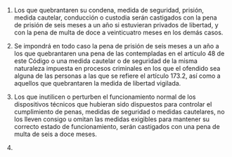 1. Los que quebrantaren su condena, medida de seguridad, prisión, medida cautelar, conducción o custodia serán castigados con la pena de prisión de seis meses a un año si estuvieran privados de libertad, y con la pena de multa de doce a veinticuatro meses en los demás casos.

2. Se impondrá en todo caso la pena de prisión de seis meses a un año a los que quebrantaren una pena de las contempladas en el artículo 48 de este Código o una medida cautelar o de seguridad de la misma naturaleza impuesta en procesos criminales en los que el ofendido sea alguna de las personas a las que se refiere el artículo 173.2, así como a aquellos que quebrantaren la medida de libertad vigilada.

3. Los que inutilicen o perturben el funcionamiento normal de los dispositivos técnicos que hubieran sido dispuestos para controlar el cumplimiento de penas, medidas de seguridad o medidas cautelares, no los lleven consigo u omitan las medidas exigibles para mantener su correcto estado de funcionamiento, serán castigados con una pena de multa de seis a doce meses.
4. 